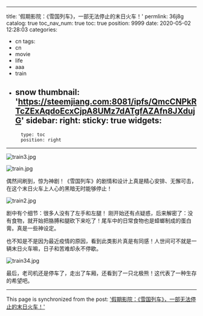 
---
title: '假期影院：《雪国列车》，一部无法停止的末日火车！'
permlink: 36j8g
catalog: true
toc_nav_num: true
toc: true
position: 9999
date: 2020-05-02 12:28:03
categories:
- cn
tags:
- cn
- movie
- life
- aaa
- train
- snow
thumbnail: 'https://steemjiang.com:8081/ipfs/QmcCNPkRTcZExAqdoEcxCjpA8UMz7dATgfAZAfn8JXdujG'
sidebar:
    right:
        sticky: true
widgets:
    -
        type: toc
        position: right
---


![train3.jpg](https://steemjiang.com:8081/ipfs/QmcCNPkRTcZExAqdoEcxCjpA8UMz7dATgfAZAfn8JXdujG)

![train.jpg](https://steemjiang.com:8081/ipfs/QmU9JQBZx31Hd9Z1E7KU8XMiy2WupAeYez28eey39SbnEW)

偶然间刷到，惊为神剧！《雪国列车》的剧情和设计上真是精心安排、无懈可击，在这个末日火车上人心的黑暗无时能够停止！

![train2.jpg](https://steemjiang.com:8081/ipfs/QmaVzerTDwXLZyebwLhL5opCnpLWUqofuvNphVbTrH3u13)

剧中有个细节：很多人没有了左手和左腿！ 刚开始还有点疑惑，后来解密了：没有食物，就开始把胳膊和腿砍下来吃了！尾车中的日常食物也是蟑螂制成的蛋白膏。真是一些神设定。

也不知是不是因为最近疫情的原因，看到此类影片真是有同感！人世间可不就是一辆末日火车嘛，日子和苦难却永不停歇。

![train34.jpg](https://steemjiang.com:8081/ipfs/QmXjxWBfbgJfpeaaHTWCHVsAdieK4QW2jQRMVUZwJVDHzC)

最后，老司机还是停车了，走出了车厢，还看到了一只北极熊！这代表了一种生存的希望吧。

- - -

This page is synchronized from the post: ['假期影院：《雪国列车》，一部无法停止的末日火车！'](https://steemit.com/@lemooljiang/36j8g)
